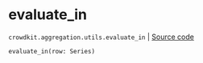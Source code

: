 # evaluate_in
`crowdkit.aggregation.utils.evaluate_in` | [Source code](https://github.com/Toloka/crowd-kit/blob/v1.1.0.rc2/crowdkit/aggregation/utils.py#L27)

```python
evaluate_in(row: Series)
```

